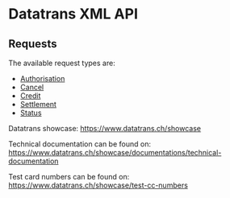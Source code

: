 Datatrans XML API
=================

Requests
--------

The available request types are:

- [Authorisation](Request/Authorisation.md)
- [Cancel](Request/Cancel.md)
- [Credit](Request/Credit.md)
- [Settlement](Request/Settlement.md)
- [Status](Request/Status.md)

Datatrans showcase:
https://www.datatrans.ch/showcase

Technical documentation can be found on:
https://www.datatrans.ch/showcase/documentations/technical-documentation

Test card numbers can be found on:
https://www.datatrans.ch/showcase/test-cc-numbers
